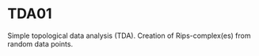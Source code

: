 # TDA01
Simple topological data analysis (TDA). Creation of Rips-complex(es) from random data points.
